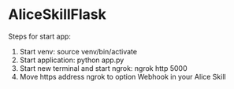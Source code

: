 # AliceSkillFlask

Steps for start app:
1) Start venv: source venv/bin/activate
2) Start application: python app.py
3) Start new terminal and start ngrok: ngrok http 5000
4) Move https address ngrok to option Webhook in your Alice Skill
